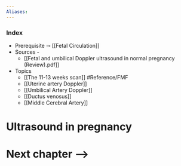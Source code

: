 ```yaml
---
Aliases: 
---
```

### Index

- Prerequisite ⇾ [[Fetal Circulation]]
- Sources -
	- [[Fetal and umbilical Doppler ultrasound in normal pregnancy (Review).pdf]]
- Topics
	- [[The 11-13 weeks scan]] #Reference/FMF
	- [[Uterine artery Doppler]]
	- [[Umbilical Artery Doppler]]
	- [[Ductus venosus]] 
	- [[Middle Cerebral Artery]]
# Ultrasound in pregnancy




# Next chapter --> 